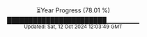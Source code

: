 <p align="center">
⏳Year Progress (78.01 %)<br>
███████████████████████▁▁▁▁▁▁▁ <br>
<sub>Updated: Sat, 12 Oct 2024 12:03:49 GMT</sub>
</p>

